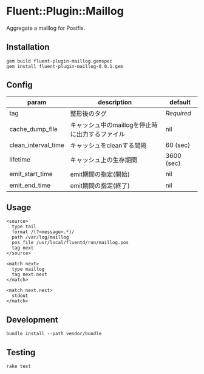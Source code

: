 # Fluent::Plugin::Maillog

Aggregate a maillog for Postfix.

## Installation

    gem build fluent-plugin-maillog.gemspec
    gem install fluent-plugin-maillog-0.0.1.gem

## Config

|param|description|default|
|---|---|---|
|tag|整形後のタグ|*Required*|
|cache_dump_file|キャッシュ中のmaillogを停止時に出力するファイル|nil|
|clean_interval_time|キャッシュをcleanする間隔|60 (sec)|
|lifetime|キャッシュ上の生存期間|3600 (sec)|
|emit_start_time|emit期間の指定(開始)|nil|
|emit_end_time|emit期間の指定(終了)|nil|

## Usage

~~~
<source>
  type tail
  format /(?<message>.*)/
  path /var/log/maillog
  pos_file /usr/local/fluentd/run/maillog.pos
  tag next
</source>

<match next>
  type maillog
  tag next.next
</match>

<match next.next>
  stdout
</match>
~~~

## Development

    bundle install --path vendor/bundle

## Testing

    rake test
